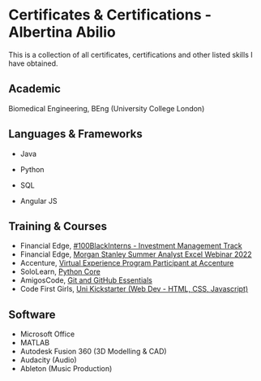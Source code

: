 # Certificates & Certifications - Albertina Abilio
This is a collection of all certificates, certifications and other listed skills I have obtained.

## Academic
Biomedical Engineering, BEng (University College London)

## Languages & Frameworks
- Java
- Python


- SQL


- Angular JS

## Training & Courses
- Financial Edge, [#100BlackInterns - Investment Management Track](https://www.credential.net/1d0e4511-fe42-4e2e-851b-f4e707018c80#gs.3if18l)
- Financial Edge, [Morgan Stanley Summer Analyst Excel Webinar 2022](https://www.credential.net/426cadb2-b9e4-4ac5-8a02-8512fd63aa39)
- Accenture, [Virtual Experience Program Participant at Accenture](https://insidesherpa.s3.amazonaws.com/completion-certificates/Accenture/MD2p8dDih7zoQ9KRC_Accenture_E99eGzMz3r47eCX4S_completion_certificate.pdf)
- SoloLearn, [Python Core](https://www.sololearn.com/certificates/course/en/1315468/1073/landscape/png)
- AmigosCode, [Git and GitHub Essentials](https://amigoscode.com/courses/1317178/certificate?certificate_first_issued=true)
- Code First Girls, [Uni Kickstarter (Web Dev - HTML, CSS, Javascript)](https://codefirstgirls.com/courses/classes/uni-kickstarter/)
## Software
- Microsoft Office
- MATLAB
- Autodesk Fusion 360 (3D Modelling & CAD)
- Audacity (Audio)
- Ableton (Music Production)
